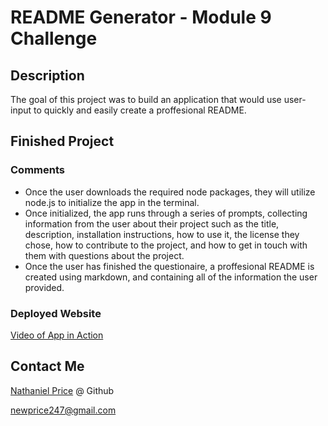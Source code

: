 # README Generator - Module 9 Challenge

## Description

The goal of this project was to build an application that would use user-input to quickly and easily create a proffesional README.

## Finished Project

### Comments

* Once the user downloads the required node packages, they will utilize node.js to initialize the app in the terminal.
* Once initialized, the app runs through a series of prompts, collecting information from the user about their project such as the title, description, installation instructions, how to use it, the license they chose, how to contribute to the project, and how to get in touch with them with questions about the project.
* Once the user has finished the questionaire, a proffesional README is created using markdown, and containing all of the information the user provided.


### Deployed Website

[Video of App in Action](https://drive.google.com/file/d/1cHeeKmTKzAWlqyvE1K2GqIAxUmkmyGpj/view)



## Contact Me

[Nathaniel Price](https://github.com/newprice247) @ Github

newprice247@gmail.com
